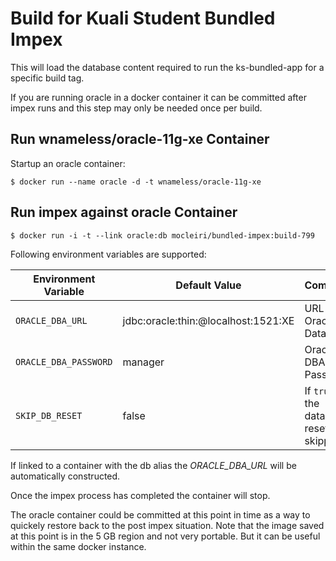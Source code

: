 Build for Kuali Student Bundled Impex
======================================================

This will load the database content required to run the ks-bundled-app for
a specific build tag.

If you are running oracle in a docker container it can be committed after
impex runs and this step may only be needed once per build.


Run wnameless/oracle-11g-xe Container
-------------------------------------

Startup an oracle container:
```
$ docker run --name oracle -d -t wnameless/oracle-11g-xe
```

Run impex against oracle Container
----------------------------------

```
$ docker run -i -t --link oracle:db mocleiri/bundled-impex:build-799
```

Following environment variables are supported:

Environment Variable | Default Value | Comment
--- | --- | ---
`ORACLE_DBA_URL` | jdbc:oracle:thin:@localhost:1521:XE | URL to Oracle Database
`ORACLE_DBA_PASSWORD` | manager | Oracle DBA Password
`SKIP_DB_RESET` | false | If `true`, the database reset is skipped

If linked to a container with the db alias the *ORACLE_DBA_URL* will be automatically constructed.

Once the impex process has completed the container will stop.

The oracle container could be committed at this point in time as a way to quickely restore back to the post impex situation.  Note that the image saved at this point is in the 5 GB region and not very portable.  But it can be useful within the same docker instance.
